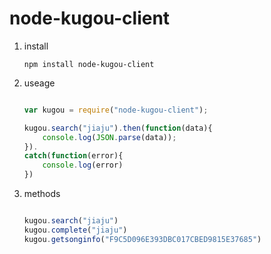 node-kugou-client
================

1. install

    `npm install node-kugou-client`

2. useage

    ```javascript

    var kugou = require("node-kugou-client");

    kugou.search("jiaju").then(function(data){
        console.log(JSON.parse(data));
    }).
    catch(function(error){
        console.log(error)
    })

    ```

3. methods

    ```javascript

    kugou.search("jiaju")
    kugou.complete("jiaju")
    kugou.getsonginfo("F9C5D096E393DBC017CBED9815E37685")

    ```
